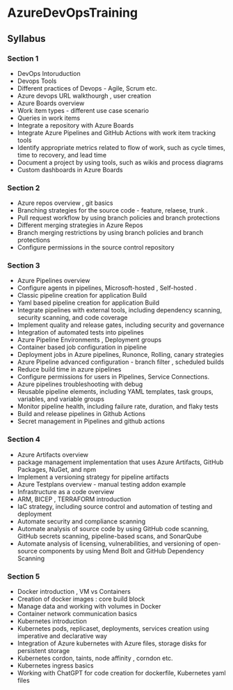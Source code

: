 # AzureDevOpsTraining

## Syllabus

### Section 1

- DevOps Intoruduction
- Devops Tools
- Different practices of Devops - Agile, Scrum etc.
- Azure devops URL walkthourgh , user creation
- Azure Boards overview
- Work item types  - different use case scenario
- Queries in work items 
- Integrate a repository with Azure Boards
- Integrate Azure Pipelines and GitHub Actions with work item tracking tools
- Identify appropriate metrics related to flow of work, such as cycle times, time to recovery, and lead time
- Document a project by using tools, such as wikis and process diagrams
- Custom dashboards in Azure Boards

### Section 2

- Azure repos overview , git basics
- Branching strategies for the source code - feature, relaese, trunk . 
- Pull request workflow by using branch policies and branch protections
- Different merging strategies in Azure Repos
- Branch merging restrictions by using branch policies and branch protections
- Configure permissions in the source control repository

### Section 3

- Azure Pipelines overview
- Configure agents in pipelines, Microsoft-hosted , Self-hosted .
- Classic pipeline creation for application Build
- Yaml based pipeline creation for application Build
- Integrate pipelines with external tools, including dependency scanning, security scanning, and code coverage
- Implement quality and release gates, including security and governance
- Integration of automated tests into pipelines
- Azure Pipeline Environments , Deployment groups
- Container based job configuration in pipeline
- Deployment jobs in Azure pipelines, Runonce, Rolling, canary strategies
- Azure Pipeline advanced configuration  - branch filter , scheduled builds 
- Reduce build time in azure pipelines
- Configure permissions for users in Pipelines, Service Connections.
- Azure pipelines troubleshooting with debug
- Reusable pipeline elements, including YAML templates, task groups, variables, and variable groups
- Monitor pipeline health, including failure rate, duration, and flaky tests
- Build and release pipelines in Github Actions
- Secret management in Pipelines and github actions

### Section 4

- Azure Artifacts overview
- package management implementation that uses Azure Artifacts, GitHub Packages, NuGet, and npm
- Implement a versioning strategy for pipeline artifacts
- Azure Testplans overview - manual testing addon example
- Infrastructure as a code overview
- ARM, BICEP , TERRAFORM introduction
- IaC strategy, including source control and automation of testing and deployment
- Automate security and compliance scanning 
- Automate analysis of source code by using GitHub code scanning, GitHub secrets scanning, pipeline-based scans, and SonarQube
- Automate analysis of licensing, vulnerabilities, and versioning of open-source components by using Mend Bolt and GitHub Dependency Scanning

### Section 5

- Docker introduction , VM vs Containers
- Creation of docker images : core build block
- Manage data and working with volumes in Docker
- Container network communication basics
- Kubernetes introduction
- Kubernetes pods, replicaset, deployments, services creation using imperative and declarative way
- Integration of Azure kubernetes with Azure files, storage disks for persistent storage
- Kubernetes cordon, taints, node affinity , corndon etc.
- Kubernetes ingress basics
- Working with ChatGPT for code creation for dockerfile, Kubernetes yaml files
